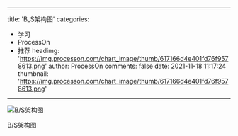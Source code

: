 
---
title: 'B_S架构图'
categories: 
 - 学习
 - ProcessOn
 - 推荐
headimg: 'https://img.processon.com/chart_image/thumb/617166d4e401fd76f9578613.png'
author: ProcessOn
comments: false
date: 2021-11-18 11:17:24
thumbnail: 'https://img.processon.com/chart_image/thumb/617166d4e401fd76f9578613.png'
---

<div>   
<img class="thumb" alt="B/S架构图" src="https://img.processon.com/chart_image/thumb/617166d4e401fd76f9578613.png" referrerpolicy="no-referrer">
<p>B/S架构图</p>  
</div>
            